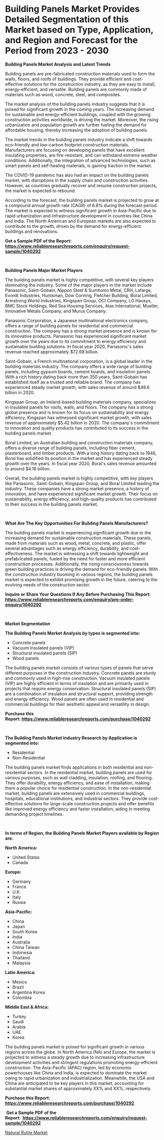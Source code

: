 <p><h1>Building Panels Market Provides Detailed Segmentation of this Market based on Type, Application, and Region and Forecast for the Period from 2023 - 2030</h1></p><p><strong>Building Panels Market Analysis and Latest Trends</strong></p>
<p><p>Building panels are pre-fabricated construction materials used to form the walls, floors, and roofs of buildings. They provide efficient and cost-effective solutions for the construction industry, as they are easy to install, energy-efficient, and versatile. Building panels are commonly made of materials such as wood, concrete, steel, and composites.</p><p>The market analysis of the building panels industry suggests that it is poised for significant growth in the coming years. The increasing demand for sustainable and energy-efficient buildings, coupled with the growing construction activities worldwide, is driving the market. Moreover, the rising urbanization and population growth are further fueling the demand for affordable housing, thereby increasing the adoption of building panels.</p><p>The market trends in the building panels industry indicate a shift towards eco-friendly and low-carbon footprint construction materials. Manufacturers are focusing on developing panels that have excellent insulating properties, are fire-resistant, and can withstand extreme weather conditions. Additionally, the integration of advanced technologies, such as smart panels and self-healing materials, is gaining traction in the market.</p><p>The COVID-19 pandemic has also had an impact on the building panels market, with disruptions in the supply chain and construction activities. However, as countries gradually recover and resume construction projects, the market is expected to rebound.</p><p>According to the forecast, the building panels market is projected to grow at a compound annual growth rate (CAGR) of 6.8% during the forecast period. The market is expected to witness significant growth in Asia-Pacific due to rapid urbanization and infrastructure development in countries like China and India. The North American and European markets are also expected to contribute to the growth, driven by the demand for energy-efficient buildings and renovations.</p></p>
<p><strong>Get a Sample PDF of the Report:&nbsp; <a href="https://www.reliableresearchreports.com/enquiry/request-sample/1040292">https://www.reliableresearchreports.com/enquiry/request-sample/1040292</a></strong></p>
<p>&nbsp;</p>
<p><strong>Building Panels Major Market Players</strong></p>
<p><p>The building panels market is highly competitive, with several key players dominating the industry. Some of the major players in the market include Panasonic, Saint-Gobain, Nippon Steel & Sumitomo Metal, CRH, Lafarge, Evonik Industries, Huntsman, Dow Corning, Fletcher Building, Boral Limited, Armstrong World Industries, Kingspan Group, OCI Company, LG Hausys, BMC Stock Holdings, Red Sea Housing Services, Atas International, Mueller, Innovative Metals Company, and Murus Company.</p><p>Panasonic Corporation, a Japanese multinational electronics company, offers a range of building panels for residential and commercial construction. The company has a strong market presence and is known for its innovative products. Panasonic has experienced significant market growth over the years due to its commitment to energy efficiency and sustainable building solutions. In fiscal year 2020, Panasonic's sales revenue reached approximately $72.68 billion.</p><p>Saint-Gobain, a French multinational corporation, is a global leader in the building materials industry. The company offers a wide range of building panels, including gypsum boards, cement boards, and insulation panels. With a rich history dating back more than 350 years, Saint-Gobain has established itself as a trusted and reliable brand. The company has experienced steady market growth, with sales revenue of around $48.6 billion in 2020.</p><p>Kingspan Group, an Ireland-based building materials company, specializes in insulated panels for roofs, walls, and floors. The company has a strong global presence and is known for its focus on sustainability and energy efficiency. Kingspan has witnessed significant market growth, with sales revenue of approximately $5.42 billion in 2020. The company's commitment to innovation and quality products has contributed to its success in the building panels market.</p><p>Boral Limited, an Australian building and construction materials company, offers a diverse range of building panels, including fiber cement, plasterboard, and timber products. With a long history dating back to 1946, Boral has solidified its position in the market and has experienced steady growth over the years. In fiscal year 2020, Boral's sales revenue amounted to around $4.16 billion.</p><p>Overall, the building panels market is highly competitive, with key players like Panasonic, Saint-Gobain, Kingspan Group, and Boral Limited leading the industry. These companies have a strong market presence, a history of innovation, and have experienced significant market growth. Their focus on sustainability, energy efficiency, and high-quality products has contributed to their success in the building panels market.</p></p>
<p>&nbsp;</p>
<p><strong>What Are The Key Opportunities For Building Panels Manufacturers?</strong></p>
<p><p>The building panels market is experiencing significant growth due to the increasing demand for sustainable construction materials. These panels, made from materials such as wood, metal, concrete, and plastic, offer several advantages such as energy efficiency, durability, and cost-effectiveness. The market is witnessing a shift towards lightweight and prefabricated panels, fueled by the need for faster and more efficient construction processes. Additionally, the rising consciousness towards green building practices is driving the demand for eco-friendly panels. With the construction industry booming in various regions, the building panels market is expected to exhibit promising growth in the future, catering to the evolving needs of the construction sector.</p></p>
<p><strong>Inquire or Share Your Questions If Any Before Purchasing This Report: <a href="https://www.reliableresearchreports.com/enquiry/pre-order-enquiry/1040292">https://www.reliableresearchreports.com/enquiry/pre-order-enquiry/1040292</a></strong></p>
<p>&nbsp;</p>
<p><strong>Market Segmentation</strong></p>
<p><strong>The Building Panels Market Analysis by types is segmented into:</strong></p>
<p><ul><li>Concrete panels</li><li>Vacuum insulated panels (VIP)</li><li>Structural insulated panels (SIP)</li><li>Wood panels</li></ul></p>
<p><p>The building panels market consists of various types of panels that serve different purposes in the construction industry. Concrete panels are sturdy and commonly used in high-rise construction. Vacuum insulated panels (VIP) are highly efficient in terms of insulation and are primarily used in projects that require energy conservation. Structural insulated panels (SIP) are a combination of insulation and structural support, providing strength and energy efficiency. Wood panels are often used in residential and commercial buildings for their aesthetic appeal and versatility in design.</p></p>
<p><strong>Purchase this Report:&nbsp;<a href="https://www.reliableresearchreports.com/purchase/1040292">https://www.reliableresearchreports.com/purchase/1040292</a></strong></p>
<p>&nbsp;</p>
<p><strong>The Building Panels Market Industry Research by Application is segmented into:</strong></p>
<p><ul><li>Residential</li><li>Non-Residential</li></ul></p>
<p><p>The building panels market finds applications in both residential and non-residential sectors. In the residential market, building panels are used for various purposes, such as wall cladding, insulation, roofing, and flooring. They offer durability, energy efficiency, and ease of installation, making them a popular choice for residential construction. In the non-residential market, building panels are extensively used in commercial buildings, hospitals, educational institutions, and industrial sectors. They provide cost-effective solutions for large-scale construction projects and offer benefits like improved energy efficiency and faster installation, aiding in meeting demanding project timelines.</p></p>
<p>&nbsp;</p>
<p><strong>In terms of Region, the Building Panels Market Players available by Region are:</strong></p>
<p>
    <p> <strong> North America: </strong>
        <ul>
            <li>United States</li>
            <li>Canada</li>
        </ul>
        </p> 
    <p> <strong> Europe: </strong>
        <ul>
            <li>Germany</li>
            <li>France</li>
            <li>U.K.</li>
            <li>Italy</li>
            <li>Russia</li>
        </ul>
        </p> 
    <p> <strong> Asia-Pacific: </strong>
        <ul>
            <li>China</li>
            <li>Japan</li>
            <li>South Korea</li>
            <li>India</li>
            <li>Australia</li>
            <li>China Taiwan</li>
            <li>Indonesia</li>
            <li>Thailand</li>
            <li>Malaysia</li>
        </ul>
        </p> 
    <p> <strong> Latin America: </strong>
        <ul>
            <li>Mexico</li>
            <li>Brazil</li>
            <li>Argentina Korea</li>
            <li>Colombia</li>
        </ul>
        </p> 
    <p> <strong> Middle East & Africa: </strong>
        <ul>
            <li>Turkey</li>
            <li>Saudi</li>
            <li>Arabia</li>
            <li>UAE</li>
            <li>Korea</li>
        </ul>
    </p>
    </p>
<p><p>The building panels market is poised for significant growth in various regions across the globe. In North America (NA) and Europe, the market is projected to witness a steady growth due to increasing infrastructure development activities and stringent regulations promoting energy-efficient construction. The Asia-Pacific (APAC) region, led by economic powerhouses like China and India, is expected to dominate the market owing to rapid urbanization and industrialization. Meanwhile, the USA and China are anticipated to be key players in this market, accounting for substantial market shares of approximately XX% and XX%, respectively.</p></p>
<p><strong>Purchase this Report: <a href="https://www.reliableresearchreports.com/purchase/1040292">https://www.reliableresearchreports.com/purchase/1040292</a></strong></p>
<p>&nbsp;<strong>Get a Sample PDF of the Report:&nbsp;&nbsp;<a href="https://www.reliableresearchreports.com/enquiry/request-sample/1040292">https://www.reliableresearchreports.com/enquiry/request-sample/1040292</a></strong></p>
<p><strong></strong></p>
<p><p><a href="https://github.com/RickHolmes3/Market-Research-Report-List-2/blob/main/natural-rutile-market.md">Natural Rutile Market</a></p></p>